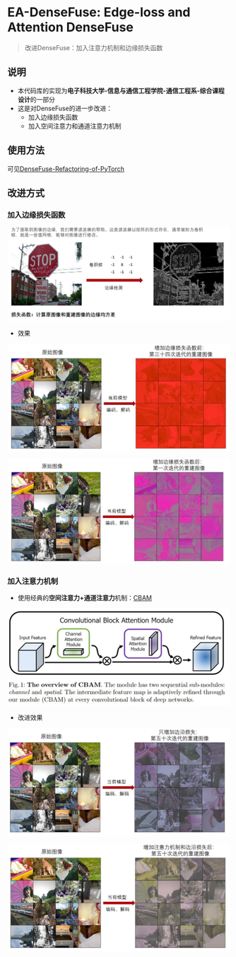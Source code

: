# EA-DenseFuse: Edge-loss and Attention DenseFuse
> 改进DenseFuse：加入注意力机制和边缘损失函数

## 说明

- 本代码库的实现为**电子科技大学-信息与通信工程学院-通信工程系-综合课程设计**的一部分
- 这是对DenseFuse的进一步改进：
  - 加入边缘损失函数
  - 加入空间注意力和通道注意力机制



## 使用方法

可见[DenseFuse-Refactoring-of-PyTorch](https://github.com/LGNWJQ/DenseFuse-Refactoring-of-PyTorch)



##  改进方式

### 加入边缘损失函数

![](https://raw.githubusercontent.com/LGNWJQ/picgo/main/EA-DenseFuse/f1.jpg)

* 效果

![](https://raw.githubusercontent.com/LGNWJQ/picgo/main/EA-DenseFuse/f2.jpg)

![](https://raw.githubusercontent.com/LGNWJQ/picgo/main/EA-DenseFuse/f3.jpg)



### 加入注意力机制

* 使用经典的**空间注意力+通道注意力**机制：[CBAM](https://arxiv.org/pdf/1807.06521.pdf)

![](https://raw.githubusercontent.com/LGNWJQ/picgo/main/EA-DenseFuse/CBAM.jpg)

* 改进效果

![](https://raw.githubusercontent.com/LGNWJQ/picgo/main/EA-DenseFuse/f4.jpg)

![](https://raw.githubusercontent.com/LGNWJQ/picgo/main/EA-DenseFuse/f5.jpg)



















